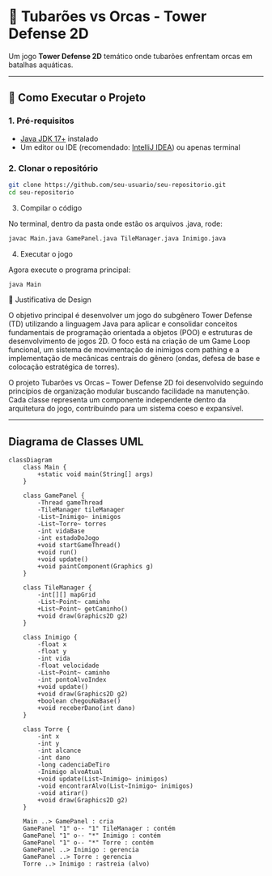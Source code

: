 # 🦈 Tubarões vs Orcas - Tower Defense 2D

Um jogo **Tower Defense 2D** temático onde tubarões enfrentam orcas em batalhas aquáticas.

---

## 🚀 Como Executar o Projeto

### 1. Pré-requisitos
- [Java JDK 17+](https://www.oracle.com/java/technologies/javase-jdk17-downloads.html) instalado  
- Um editor ou IDE (recomendado: [IntelliJ IDEA](https://www.jetbrains.com/idea/)) ou apenas terminal  

### 2. Clonar o repositório
```bash
git clone https://github.com/seu-usuario/seu-repositorio.git
cd seu-repositorio
```
3. Compilar o código

No terminal, dentro da pasta onde estão os arquivos .java, rode:
```bash
javac Main.java GamePanel.java TileManager.java Inimigo.java
```
4. Executar o jogo

Agora execute o programa principal:
```bash
java Main
```

🎨 Justificativa de Design

O objetivo principal é desenvolver um jogo do subgênero Tower Defense (TD) utilizando a linguagem Java para aplicar e consolidar conceitos fundamentais de programação orientada a objetos (POO) e estruturas de desenvolvimento de jogos 2D. O foco está na criação de um Game Loop funcional, um sistema de movimentação de inimigos com pathing e a implementação de mecânicas centrais do gênero (ondas, defesa de base e colocação estratégica de torres).

O projeto Tubarões vs Orcas – Tower Defense 2D foi desenvolvido seguindo princípios de organização modular buscando facilidade na manutenção.
Cada classe representa um componente independente dentro da arquitetura do jogo, contribuindo para um sistema coeso e expansível.


---

## Diagrama de Classes UML

```mermaid
classDiagram
    class Main {
        +static void main(String[] args)
    }

    class GamePanel {
        -Thread gameThread
        -TileManager tileManager
        -List~Inimigo~ inimigos
        -List~Torre~ torres
        -int vidaBase
        -int estadoDoJogo
        +void startGameThread()
        +void run()
        +void update()
        +void paintComponent(Graphics g)
    }

    class TileManager {
        -int[][] mapGrid
        -List~Point~ caminho
        +List~Point~ getCaminho()
        +void draw(Graphics2D g2)
    }

    class Inimigo {
        -float x
        -float y
        -int vida
        -float velocidade
        -List~Point~ caminho
        -int pontoAlvoIndex
        +void update()
        +void draw(Graphics2D g2)
        +boolean chegouNaBase()
        +void receberDano(int dano)
    }

    class Torre {
        -int x
        -int y
        -int alcance
        -int dano
        -long cadenciaDeTiro
        -Inimigo alvoAtual
        +void update(List~Inimigo~ inimigos)
        -void encontrarAlvo(List~Inimigo~ inimigos)
        -void atirar()
        +void draw(Graphics2D g2)
    }

    Main ..> GamePanel : cria
    GamePanel "1" o-- "1" TileManager : contém
    GamePanel "1" o-- "*" Inimigo : contém
    GamePanel "1" o-- "*" Torre : contém
    GamePanel ..> Inimigo : gerencia
    GamePanel ..> Torre : gerencia
    Torre ..> Inimigo : rastreia (alvo)
